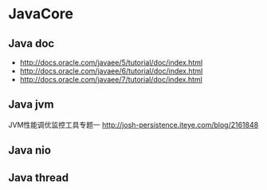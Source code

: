 # JavaCore

## Java doc

- http://docs.oracle.com/javaee/5/tutorial/doc/index.html
- http://docs.oracle.com/javaee/6/tutorial/doc/index.html
- http://docs.oracle.com/javaee/7/tutorial/doc/index.html

## Java jvm

JVM性能调优监控工具专题一
http://josh-persistence.iteye.com/blog/2161848


## Java nio

## Java thread


